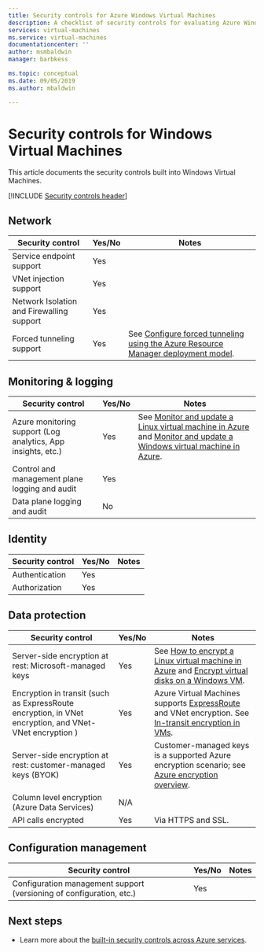```yaml
---
title: Security controls for Azure Windows Virtual Machines
description: A checklist of security controls for evaluating Azure Windows Virtual Machines
services: virtual-machines
ms.service: virtual-machines
documentationcenter: ''
author: msmbaldwin
manager: barbkess

ms.topic: conceptual
ms.date: 09/05/2019
ms.author: mbaldwin

---
```

# Security controls for Windows Virtual Machines

This article documents the security controls built into Windows Virtual Machines.

[!INCLUDE [Security controls header](../../../includes/security-controls-header.md)]

## Network

| Security control | Yes/No | Notes |
|---|---|--|
| Service endpoint support| Yes | |
| VNet injection support| Yes | |
| Network Isolation and Firewalling support| Yes |  |
| Forced tunneling support| Yes | See [Configure forced tunneling using the Azure Resource Manager deployment model](/azure/vpn-gateway/vpn-gateway-forced-tunneling-rm). |

## Monitoring & logging

| Security control | Yes/No | Notes|
|---|---|--|
| Azure monitoring support (Log analytics, App insights, etc.)| Yes | See [Monitor and update a Linux virtual machine in Azure](/azure/virtual-machines/linux/tutorial-monitoring) and [Monitor and update a Windows virtual machine in Azure](/azure/virtual-machines/windows/tutorial-monitoring). |
| Control and management plane logging and audit| Yes |  |
| Data plane logging and audit | No |  |

## Identity

| Security control | Yes/No | Notes|
|---|---|--|
| Authentication| Yes |  |
| Authorization| Yes |  |

## Data protection

| Security control | Yes/No | Notes |
|---|---|--|
| Server-side encryption at rest: Microsoft-managed keys | Yes | See [How to encrypt a Linux virtual machine in Azure](/azure/virtual-machines/linux/encrypt-disks) and [Encrypt virtual disks on a Windows VM](/azure/virtual-machines/windows/encrypt-disks). |
| Encryption in transit (such as ExpressRoute encryption, in VNet encryption, and VNet-VNet encryption )| Yes | Azure Virtual Machines supports [ExpressRoute](/azure/expressroute) and VNet encryption. See [In-transit encryption in VMs](/azure/security/security-azure-encryption-overview#in-transit-encryption-in-vms). |
| Server-side encryption at rest: customer-managed keys (BYOK) | Yes | Customer-managed keys is a supported Azure encryption scenario; see [Azure encryption overview](/azure/security/security-azure-encryption-overview#in-transit-encryption-in-vms).|
| Column level encryption (Azure Data Services)| N/A | |
| API calls encrypted| Yes | Via HTTPS and SSL. |



## Configuration management

| Security control | Yes/No | Notes|
|---|---|--|
| Configuration management support (versioning of configuration, etc.)| Yes |  | 

## Next steps

- Learn more about the [built-in security controls across Azure services](../../security/fundamentals/security-controls.md).
